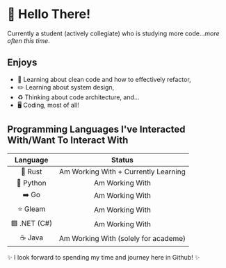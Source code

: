 # 👋 Hello There!

Currently a student (actively collegiate) who is studying more code...*more often this time*.

## Enjoys

- 🧹 Learning about clean code and how to effectively refactor,
- ✏️ Learning about system design,
- ♻️ Thinking about code architecture, and...
- 🖥️ Coding, most of all!

## Programming Languages I've Interacted With/Want To Interact With

|Language|Status|
|:---:|:---:|
| 🦀 Rust | Am Working With + Currently Learning |
| 🐍 Python | Am Working With |
| ➡️ Go | Am Working With |
| ⭐ Gleam | Am Working With |
| 🟪 .NET (C#) | Am Working With |
| ☕ Java | Am Working With (solely for academe) |

✨ I look forward to spending my time and journey here in Github! ✨
